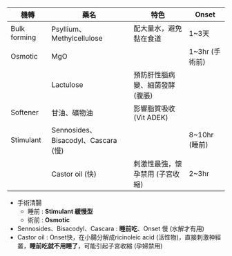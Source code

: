 
| 機轉         | 藥名                       | 特色                            | Onset          |
|--------------|----------------------------|---------------------------------|----------------|
| Bulk forming | Psyllium、Methylcellulose  | 配大量水，避免黏在食道          | 1~3天          |
| Osmotic      | MgO                        |                                 | 1~3hr (手術前) |
|              | Lactulose                  | 預防肝性腦病變、細菌發酵 (腹脹) |                |
| Softener     | 甘油、礦物油               | 影響脂質吸收 (Vit ADEK)         |                |
| Stimulant    | Sennosides、Bisacodyl、Cascara (慢) |                                 | 8~10hr (睡前)  |
|              | Castor oil (快)            | 刺激性最強，懷孕禁用 (子宮收縮)  | 2~3hr          |
- 手術清腸
	- 睡前 : **Stimulant 緩慢型**
	- 術前 : **Osmotic**
- Sennosides、Bisacodyl、Cascara : **睡前吃**、Onset 慢 (水解才有用)
- Castor oil : Onset快，在小腸分解成ricinoleic acid (活性物)，直接刺激神經叢，**睡前吃就不用睡了**，可能引起子宮收縮 (孕婦禁用)